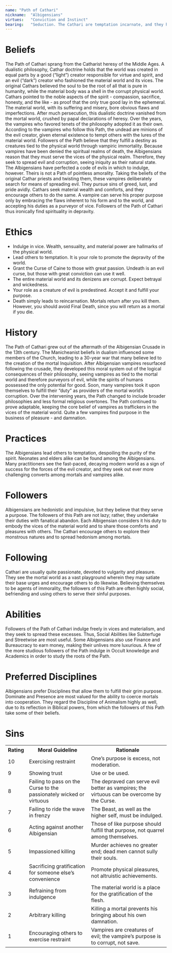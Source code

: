 ```yaml
---
name: "Path of Cathari"
nickname:  "Albigensians"
virtues:   "Conviction and Instinct"
bearing:   "Seduction. The Cathari are temptation incarnate, and they have an uncanny knack for knowing the desires of others. The bearing modifier affects rolls to tempt and seduce others."
---
```


# Beliefs
The Path of Cathari sprang from the Catharist heresy of the Middle Ages. A dualistic philosophy, Cathar doctrine holds that the world was created in equal parts by a good (“light”) creator responsible for virtue and spirit, and an evil (“dark”) creator who fashioned the material world and its vices. The original Cathars believed the soul to be the root of all that is pure in humanity, while the material body was a shell in the corrupt physical world. Cathars pointed to the noble aspects of the spirit - compassion, sacrifice, honesty, and the like - as proof that the only true good lay in the ephemeral. The material world, with its suffering and misery, bore obvious flaws and imperfections. After much persecution, this dualistic doctrine vanished from the mortal world, crushed by papal declarations of heresy. Over the years, the vampires who favored tenets of the philosophy adopted it as their own.<br>According to the vampires who follow this Path, the undead are minions of the evil creator, given eternal existence to tempt others with the lures of the material world. Followers of the Path believe that they fulfill a destiny as creatures tied to the physical world through vampiric immortality. Because vampires have been denied the spiritual realms of death, the Albigensians reason that they must serve the vices of the physical realm. Therefore, they seek to spread evil and corruption, seeing iniquity as their natural state.<br>The Albigensians have perfected a code of evils in which to indulge, however. Theirs is not a Path of pointless amorality. Taking the beliefs of the original Cathar priests and twisting them, these vampires deliberately search for means of spreading evil. They pursue sins of greed, lust, and pride avidly. Cathars seek material wealth and comforts, and they encourage others to do the same. A vampire can serve his proper purpose only by embracing the flaws inherent to his form and to the world, and accepting his duties as a purveyor of vice. Followers of the Path of Cathari thus ironically find spirituality in depravity.

# Ethics
<ul><li>Indulge in vice. Wealth, sensuality, and material power are hallmarks of the physical world.</li><li>Lead others to temptation. It is your role to promote the depravity of the world.</li><li>Grant the Curse of Caine to those with great passion. Undeath is an evil curse, but those with great conviction can use it well.</li><li>The entire material world and its denizens are corrupt. Expect betrayal and wickedness.</li><li>Your role as a creature of evil is predestined. Accept it and fulfill your purpose.</li><li>Death simply leads to reincarnation. Mortals return after you kill them. However, you should avoid Final Death, since you will return as a mortal if you die.</li></ul>

# History
The Path of Cathari grew out of the aftermath of the Albigensian Crusade in the 13th century. The Manicheanist beliefs in dualism influenced some members of the Church, leading to a 30-year war that many believe led to the creation of the mortal Inquisition. After Albigensian vampires resurfaced following the crusade, they developed this moral system out of the logical consequences of their philosophy, seeing vampires as tied to the mortal world and therefore purveyors of evil, while the spirits of humans possessed the only potential for good. Soon, many vampires took it upon themselves to fulfill their “duty” as providers of the mortal world’s corruption. Over the intervening years, the Path changed to include broader philosophies and less formal religious overtones. The Path continued to prove adaptable, keeping the core belief of vampires as traffickers in the vices of the material world. Quite a few vampires find purpose in the business of pleasure - and damnation.

# Practices
The Albigensians lead others to temptation, despoiling the purity of the spirit. Neonates and elders alike can be found among the Albigensians. Many practitioners see the fast-paced, decaying modern world as a sign of success for the forces of the evil creator, and they seek out ever more challenging converts among mortals and vampires alike.

# Followers
Albigensians are hedonistic and impulsive, but they believe that they serve a purpose. The followers of this Path are not lazy; rather, they undertake their duties with fanatical abandon. Each Albigensian considers it his duty to embody the vices of the material world and to share those comforts and pleasures with others. The Cathari encourage others to explore their monstrous natures and to spread hedonism among mortals.

# Following
Cathari are usually quite passionate, devoted to vulgarity and pleasure. They see the mortal world as a vast playground wherein they may satiate their base urges and encourage others to do likewise. Believing themselves to be agents of immorality, the followers of this Path are often highly social, befriending and using others to serve their sinful purposes.

# Abilities
Followers of the Path of Cathari indulge freely in vices and materialism, and they seek to spread these excesses. Thus, Social Abilities like Subterfuge and Streetwise are most useful. Some Albigensians also use Finance and Bureaucracy to earn money, making their unlives more luxurious. A few of the more studious followers of the Path indulge in Occult knowledge and Academics in order to study the roots of the Path.

# Preferred Disciplines
Albigensians prefer Disciplines that allow them to fulfill their grim purpose. Dominate and Presence are most valued for the ability to coerce mortals into cooperation. They regard the Discipline of Animalism highly as well, due to its reflection in Biblical powers, from which the followers of this Path take some of their beliefs.

# Sins
<table><tr><th>Rating</th><th>Moral Guideline</th><th>Rationale</th></tr><tr><td>10</td><td>Exercising restraint</td><td>One’s purpose is excess, not moderation.</td></tr><tr><td>9</td><td>Showing trust</td><td>Use or be used.</td></tr><tr><td>8</td><td>Failing to pass on the Curse to the passionately wicked or virtuous</td><td>The depraved can serve evil better as vampires; the virtuous can be overcome by the Curse.</td></tr><tr><td>7</td><td>Failing to ride the wave in frenzy</td><td>The Beast, as well as the higher self, must be indulged.</td></tr><tr><td>6</td><td>Acting against another Albigensian</td><td>Those of like purpose should fulfill that purpose, not quarrel among themselves.</td></tr><tr><td>5</td><td>Impassioned killing</td><td>Murder achieves no greater end; dead men cannot sully their souls.</td></tr><tr><td>4</td><td>Sacrificing gratification for someone else’s convenience</td><td>Promote physical pleasures, not altruistic achievements.</td></tr><tr><td>3</td><td>Refraining from indulgence</td><td>The material world is a place for the gratification of the flesh.</td></tr><tr><td>2</td><td>Arbitrary killing</td><td>Killing a mortal prevents his bringing about his own damnation.</td></tr><tr><td>1</td><td>Encouraging others to exercise restraint</td><td>Vampires are creatures of evil; the vampire’s purpose is to corrupt, not save.</td></tr></table>
